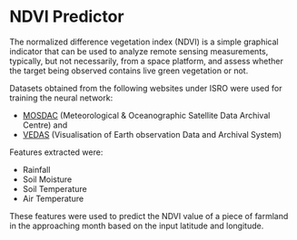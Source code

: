# NDVI Predictor
<p>
The normalized difference vegetation index (NDVI) is a simple graphical indicator that can be used 
to analyze remote sensing measurements, typically, but not necessarily, from a space platform, 
and assess whether the target being observed contains live green vegetation or not.
</p>

Datasets obtained from the following websites under ISRO were used for training the neural network: 
  - <a href="https://www.mosdac.gov.in/" target='_blank'>MOSDAC</a> (Meteorological & Oceanographic Satellite Data Archival Centre) and 
  - <a href="https://vedas.sac.gov.in/vedas/" target='_blank'>VEDAS</a> (Visualisation of Earth observation Data and Archival System)

Features extracted were:
  - Rainfall
  - Soil Moisture
  - Soil Temperature
  - Air Temperature
  
These features were used to predict the NDVI value of a piece of farmland in the approaching month based on the input latitude and longitude.  
